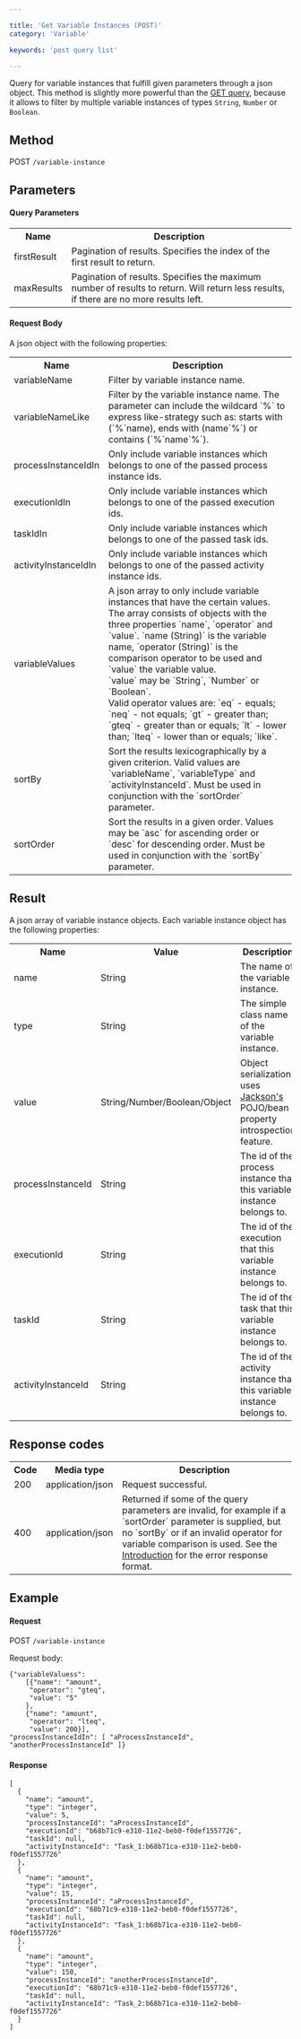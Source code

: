 ```yaml
---

title: 'Get Variable Instances (POST)'
category: 'Variable'

keywords: 'post query list'

---
```



Query for variable instances that fulfill given parameters through a json object. This method is slightly more powerful than the 
[GET query](ref:#variable-get-variable-instances), because it allows to filter by multiple variable instances of types `String`, `Number` or `Boolean`.


Method
------

POST `/variable-instance`


Parameters
----------  

#### Query Parameters

<table class="table table-striped">
  <tr>
    <th>Name</th>
    <th>Description</th>
  </tr>
  <tr>
    <td>firstResult</td>
    <td>Pagination of results. Specifies the index of the first result to return.</td>
  </tr>
  <tr>
    <td>maxResults</td>
    <td>Pagination of results. Specifies the maximum number of results to return. Will return less results, if there are no more results left.</td>
  </tr>
</table> 

#### Request Body

<p>
  A json object with the following properties:
</p>
<table class="table table-striped">
  <tr>
    <th>Name</th>
    <th>Description</th>
  </tr>
  <tr>
    <td>variableName</td>
    <td>Filter by variable instance name.</td>
  </tr>
  <tr>
    <td>variableNameLike</td>
    <td>Filter by the variable instance name. The parameter can include the wildcard `%` to express like-strategy such as: starts with (`%`name), ends with (name`%`) or contains (`%`name`%`).</td>
  </tr>
  <tr>
    <td>processInstanceIdIn</td>
    <td>Only include variable instances which belongs to one of the passed process instance ids.</td>
  </tr>
  <tr>
    <td>executionIdIn</td>
    <td>Only include variable instances which belongs to one of the passed execution ids.</td>
  </tr>
  <tr>
    <td>taskIdIn</td>
    <td>Only include variable instances which belongs to one of the passed task ids.</td>
  </tr>
  <tr>
    <td>activityInstanceIdIn</td>
    <td>Only include variable instances which belongs to one of the passed activity instance ids.</td>
  </tr>
  <tr>
    <td>variableValues</td>
    <td>A json array to only include variable instances that have the certain values.<br/>
    The array consists of objects with the three properties `name`, `operator` and `value`.
    `name (String)` is the variable name, `operator (String)` is the comparison operator to be used and `value` the variable value.<br/>
    `value` may be `String`, `Number` or `Boolean`.
    <br/>
    Valid operator values are: `eq` - equals; `neq` - not equals; `gt` - greater than;
    `gteq` - greater than or equals; `lt` - lower than; `lteq` - lower than or equals;
    `like`.<br/>
    </td>
  </tr>
  <tr>
    <td>sortBy</td>
    <td>Sort the results lexicographically by a given criterion. Valid values are
    `variableName`, `variableType` and `activityInstanceId`.
    Must be used in conjunction with the `sortOrder` parameter.</td>
  </tr>
  <tr>
    <td>sortOrder</td>
    <td>Sort the results in a given order. Values may be `asc` for ascending order or `desc` for descending order.
    Must be used in conjunction with the `sortBy` parameter.</td>
  </tr>
</table>


Result
------

A json array of variable instance objects. Each variable instance object has the following properties:

<table class="table table-striped">
  <tr>
    <th>Name</th>
    <th>Value</th>
    <th>Description</th>
  </tr>
  <tr>
    <td>name</td>
    <td>String</td>
    <td>The name of the variable instance.</td>
  </tr>
  <tr>
    <td>type</td>
    <td>String</td>
    <td>The simple class name of the variable instance.</td>
  </tr>
  <tr>
    <td>value</td>
    <td>String/Number/Boolean/Object</td>
    <td>Object serialization uses <a href="http://jackson.codehaus.org">Jackson's</a> POJO/bean property introspection feature.</td>
  </tr>
  <tr>
    <td>processInstanceId</td>
    <td>String</td>
    <td>The id of the process instance that this variable instance belongs to.</td>
  </tr>
  <tr>
    <td>executionId</td>
    <td>String</td>
    <td>The id of the execution that this variable instance belongs to.</td>
  </tr>
  <tr>
    <td>taskId</td>
    <td>String</td>
    <td>The id of the task that this variable instance belongs to.</td>
  </tr>
  <tr>
    <td>activityInstanceId</td>
    <td>String</td>
    <td>The id of the activity instance that this variable instance belongs to.</td>
  </tr>  
</table>


Response codes
--------------  

<table class="table table-striped">
  <tr>
    <th>Code</th>
    <th>Media type</th>
    <th>Description</th>
  </tr>
  <tr>
    <td>200</td>
    <td>application/json</td>
    <td>Request successful.</td>
  </tr>
  <tr>
    <td>400</td>
    <td>application/json</td>
    <td>Returned if some of the query parameters are invalid, for example if a `sortOrder` parameter is supplied, but no `sortBy`
    or if an invalid operator for variable comparison is used. See the <a href="ref:#overview-introduction">Introduction</a> for the error response format.</td>
  </tr>
</table>


Example
-------

#### Request

POST `/variable-instance`

Request body:

    {"variableValuess": 
        [{"name": "amount",
         "operator": "gteq",
         "value": "5"
        },
        {"name": "amount",
         "operator": "lteq",
         "value": 200}],
    "processInstanceIdIn": [ "aProcessInstanceId", "anotherProcessInstanceId" ]}
  
#### Response

    [
      {
        "name": "amount",
        "type": "integer",
        "value": 5,
        "processInstanceId": "aProcessInstanceId",
        "executionId": "b68b71c9-e310-11e2-beb0-f0def1557726",
        "taskId": null,
        "activityInstanceId": "Task_1:b68b71ca-e310-11e2-beb0-f0def1557726"
      },
      {
        "name": "amount",
        "type": "integer",
        "value": 15,
        "processInstanceId": "aProcessInstanceId",
        "executionId": "68b71c9-e310-11e2-beb0-f0def1557726",
        "taskId": null,
        "activityInstanceId": "Task_1:b68b71ca-e310-11e2-beb0-f0def1557726"
      },
      {
        "name": "amount",
        "type": "integer",
        "value": 150,
        "processInstanceId": "anotherProcessInstanceId",
        "executionId": "68b71c9-e310-11e2-beb0-f0def1557726",
        "taskId": null,
        "activityInstanceId": "Task_2:b68b71ca-e310-11e2-beb0-f0def1557726"
      }      
    ]
